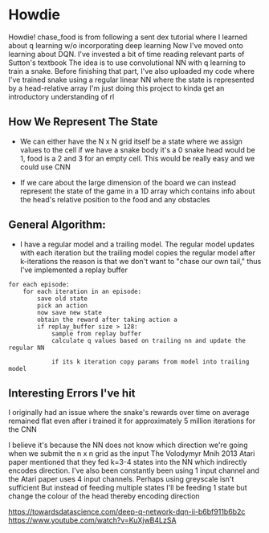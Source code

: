 # Howdie
Howdie! chase_food is from following a sent dex tutorial where I learned about q learning w/o incorporating deep learning
Now I've moved onto learning about DQN. I've invested a bit of time reading relevant parts of Sutton's textbook
The idea is to use convolutional NN with q learning to train a snake. Before finishing that part,
I've also uploaded my code where I've trained snake using a regular linear NN where the state is represented by a head-relative array
I'm just doing this project to kinda get an introductory understanding of rl 

## How We Represent The State
- We can either have the N x N grid itself be a state where we assign values
to the cell if we have a snake body it's a 0 snake head would be 1, food is a 2 and
3 for an empty cell. This would be really easy and we could use CNN 

- If we care about the large dimension of the board we can instead represent
the state of the game in a 1D array which contains info about the head's relative
position to the food and any obstacles

## General Algorithm:
- I have a regular model and a trailing model. The regular model updates with each iteration but the trailing model
copies the regular model after k-iterations the reason is that we don't want to "chase our own tail," thus I've implemented a replay buffer

```
for each episode:
    for each iteration in an episode:
        save old state
        pick an action
        now save new state
        obtain the reward after taking action a
        if replay_buffer size > 128:
            sample from replay buffer
            calculate q values based on trailing nn and update the regular NN
            
            if its k iteration copy params from model into trailing model
```

## Interesting Errors I've hit
I originally had an issue where the snake's rewards over time on average remained flat even after i trained it for approximately 5
million iterations for the CNN

I believe it's because the NN does not know which direction we're going when we submit the n x n grid as the input
The Volodymyr Mnih 2013 Atari paper mentioned that they fed k=3-4 states into the NN which indirectly encodes direction.
I've also been constantly been using 1 input channel and the Atari paper uses 4 input channels. Perhaps using greyscale isn't sufficient
But instead of feeding multiple states I'll be feeding 1 state but change the colour of the head thereby encoding direction



https://towardsdatascience.com/deep-q-network-dqn-ii-b6bf911b6b2c
https://www.youtube.com/watch?v=KuXjwB4LzSA
